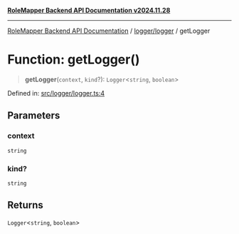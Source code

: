 [**RoleMapper Backend API Documentation v2024.11.28**](../../../README.md)

***

[RoleMapper Backend API Documentation](../../../modules.md) / [logger/logger](../README.md) / getLogger

# Function: getLogger()

> **getLogger**(`context`, `kind`?): `Logger`\<`string`, `boolean`\>

Defined in: [src/logger/logger.ts:4](https://github.com/FlowCraft-AG/RoleMapper/blob/3e868f79db107a551dfeead02a7fe70366ab79da/backend/src/logger/logger.ts#L4)

## Parameters

### context

`string`

### kind?

`string`

## Returns

`Logger`\<`string`, `boolean`\>
